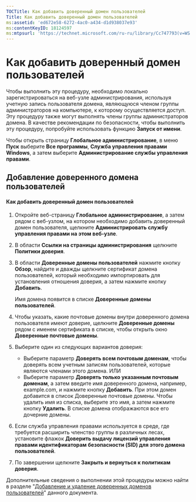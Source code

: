 ```yaml
---
TOCTitle: Как добавить доверенный домен пользователей
Title: Как добавить доверенный домен пользователей
ms:assetid: 'ed672e58-6272-4ac0-a434-d1d938037e93'
ms:contentKeyID: 18124597
ms:mtpsurl: 'https://technet.microsoft.com/ru-ru/library/Cc747793(v=WS.10)'
---
```


Как добавить доверенный домен пользователей
===========================================

Чтобы выполнить эту процедуру, необходимо локально зарегистрироваться на веб-узле администрирования, используя учетную запись пользователя домена, являющуюся членом группы администраторов на компьютере, к которому осуществляется доступ. Эту процедуру также могут выполнять члены группы администраторов домена. В качестве рекомендации по безопасности, чтобы выполнить эту процедуру, попробуйте использовать функцию **Запуск от имени**.

Чтобы открыть страницу **Глобальное администрирование**, в меню **Пуск** выберите **Все программы**, **Служба управления правами Windows**, а затем выберите **Администрирование службы управления правами**.

Добавление доверенного домена пользователей
-------------------------------------------

#### Как добавить доверенный домен пользователей

1.  Откройте веб-страницу **Глобальное администрирование**, а затем рядом с веб-узлом, на котором необходимо добавить доверенный домен пользователя, щелкните **Администрировать службу управления правами на этом веб-узле**.

2.  В области **Ссылки на страницы администрирования** щелкните **Политики доверия**.

3.  В области **Доверенные домены пользователей** нажмите кнопку **Обзор**, найдите и дважды щелкните сертификат домена пользователей, который необходимо импортировать для установления отношения доверия, а затем нажмите кнопку **Добавить**.

    Имя домена появится в списке **Доверенные домены пользователей**.

4.  Чтобы указать, какие почтовые домены внутри доверенного домена пользователя имеют доверие, щелкните **Доверенные домены** рядом с именем сертификата в списке, чтобы открыть окно **Доверенные почтовые домены**.

5.  Выберите один из следующих вариантов доверия:

    -   Выберите параметр **Доверять всем почтовым доменам**, чтобы доверять всем учетным записям пользователей, которые являются членами этого домена.
        ИЛИ
    -   Выберите параметр **Доверять только указанным почтовым доменам**, а затем введите имя доверенного домена, например, example.com, и нажмите кнопку **Добавить**. При этом домен добавится в список Доверенные почтовые домены. Чтобы удалить имя из списка, выберите это имя, а затем нажмите кнопку **Удалить**. В списке домена отображаются все его дочерние домены.

6.  Если служба управления правами используется в среде, где требуется расширить членство группы в различных лесах, установите флажок **Доверить выдачу лицензий управления правами идентификаторам безопасности (SID) для этого домена пользователей**.

7.  По завершении щелкните **Закрыть и вернуться к политикам доверия**.

Дополнительные сведения о выполнении этой процедуры можно найти в разделе "[Добавление и удаление доверенных доменов пользователей](https://technet.microsoft.com/7c440b15-01c4-49f1-b43c-00f67f3388c1)" данного документа.
